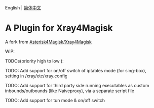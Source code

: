 English | [简体中文](README_zh_CN.md)

# A Plugin for Xray4Magisk

A fork from [Asterisk4Magisk/Xray4Magisk](https://github.com/Asterisk4Magisk/Xray4Magisk)

WIP:

TODOs(priority high to low ):

TODO: Add support for on/off switch of iptables mode (for sing-box), setting in /xray/etc/xray.config

TODO: Add support for third party side running executables as custom inbounds/outbounds (like Naiveproxy), via a separate script file

TODO: Add support for tun mode & on/off switch
